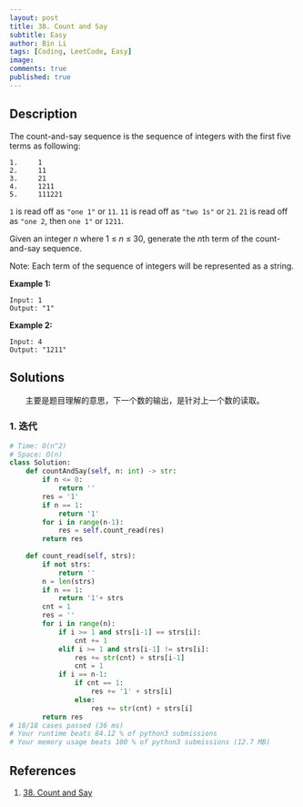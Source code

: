 ```yaml
---
layout: post
title: 38. Count and Say
subtitle: Easy
author: Bin Li
tags: [Coding, LeetCode, Easy]
image: 
comments: true
published: true
---
```


## Description

The count-and-say sequence is the sequence of integers with the first five terms as following:

```
1.     1
2.     11
3.     21
4.     1211
5.     111221
```

`1` is read off as `"one 1"` or `11`.
`11` is read off as `"two 1s"` or `21`.
`21` is read off as `"one 2`, then `one 1"` or `1211`.

Given an integer *n* where 1 ≤ *n* ≤ 30, generate the *n*th term of the count-and-say sequence.

Note: Each term of the sequence of integers will be represented as a string.

 

**Example 1:**

```
Input: 1
Output: "1"
```

**Example 2:**

```
Input: 4
Output: "1211"
```

## Solutions
　　主要是题目理解的意思，下一个数的输出，是针对上一个数的读取。

### 1. 迭代

```python
# Time: O(n^2)
# Space: O(n)
class Solution:
    def countAndSay(self, n: int) -> str:
        if n <= 0:
            return ''
        res = '1'
        if n == 1:
            return '1'
        for i in range(n-1):
            res = self.count_read(res)
        return res
    
    def count_read(self, strs):
        if not strs:
            return ''
        n = len(strs)
        if n == 1:
            return '1'+ strs
        cnt = 1
        res = ''
        for i in range(n):
            if i >= 1 and strs[i-1] == strs[i]:
                cnt += 1
            elif i >= 1 and strs[i-1] != strs[i]:
                res += str(cnt) + strs[i-1]
                cnt = 1
            if i == n-1:
                if cnt == 1:
                    res += '1' + strs[i]
                else:
                    res += str(cnt) + strs[i]
        return res
# 18/18 cases passed (36 ms)
# Your runtime beats 84.12 % of python3 submissions
# Your memory usage beats 100 % of python3 submissions (12.7 MB)
```

## References
1. [38. Count and Say](https://leetcode.com/problems/count-and-say/)


